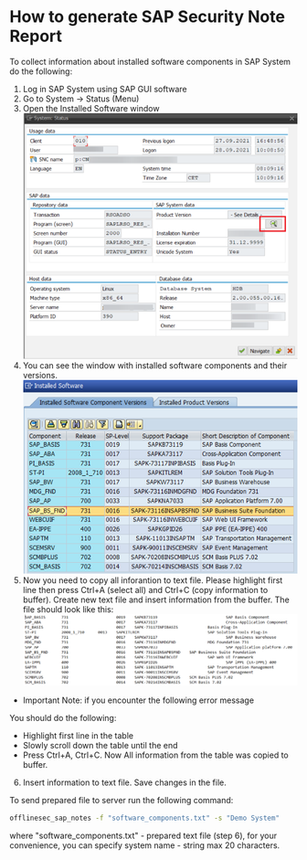 # How to generate SAP Security Note Report
To collect information about installed software components in SAP System do the following:
1. Log in SAP System using SAP GUI software
2. Go to System -> Status (Menu)
3. Open the Installed Software window<br />
![Screenshot](./img/softs_button.png)
4. You can see the window with installed software components and their versions.<br />
![Screenshot](./img/installed_softs.png)
5. Now you need to copy all inforantion to text file. Please highlight first line then press Ctrl+A (select all) and Ctrl+C (copy information to buffer).
Create new text file and insert information from the buffer. The file should look like this:<br />
![Screenshot](./img/text_softs.png)

* Important Note: if you encounter the following error message

You should do the following:
* Highlight first line in the table
* Slowly scroll down the table until the end
* Press Ctrl+A, Ctrl+C. Now All information from the table was copied to buffer.

6. Insert information to text file. Save changes in the file. 

To send prepared file to server run the following command:
```sh
offlinesec_sap_notes -f "software_components.txt" -s "Demo System"
```
where "software_components.txt" - prepared text file (step 6), for your convenience, you can specify system name - string max 20 characters.
